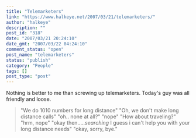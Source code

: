 ```yaml
---
title: "Telemarketers"
link: "https://www.halkeye.net/2007/03/21/telemarketers/"
author: "halkeye"
description: ""
post_id: "318"
date: "2007/03/21 20:24:10"
date_gmt: "2007/03/22 04:24:10"
comment_status: "open"
post_name: "telemarketers"
status: "publish"
category: "People"
tags: []
post_type: "post"
---
```


Nothing is better to me than screwing up telemarketers. Today's guy was all friendly and loose. 

> "We do 1010 numbers for long distance" "Oh, we don't make long distance calls" "oh.. none at all?" "nope" "How about traveling?" "hrm, nope" "okay then.....*searching* I guess i can't help you with your long distance needs" "okay, sorry, bye."